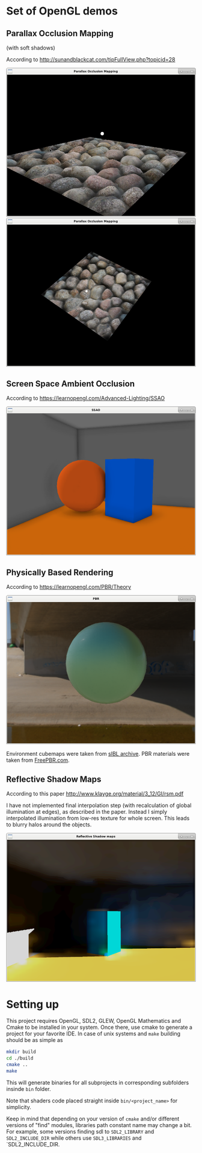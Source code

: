 # Set of OpenGL demos

## Parallax Occlusion Mapping
(with soft shadows)

According to http://sunandblackcat.com/tipFullView.php?topicid=28

![parallax occlusion mapping](./screenshots/parallax_1.png)
![parallax occlusion mapping shadows](./screenshots/parallax_2.png)

## Screen Space Ambient Occlusion

According to https://learnopengl.com/Advanced-Lighting/SSAO

![screen space ambient occlusion](./screenshots/ssao.png)

## Physically Based Rendering

According to https://learnopengl.com/PBR/Theory

![Physically Based Rendering](./screenshots/pbr.png)

Environment cubemaps were taken from [sIBL archive](http://www.hdrlabs.com/sibl/archive.html).
PBR materials were taken from [FreePBR.com](https://freepbr.com/).

## Reflective Shadow Maps
According to this paper http://www.klayge.org/material/3_12/GI/rsm.pdf

I have not implemented final interpolation step (with recalculation of
global illumination at edges), as described in the paper.
Instead I simply interpolated illumination from low-res texture for
whole screen. This leads to blurry halos around the objects.

![Reflective Shadow Maps](./screenshots/rsm.png)

# Setting up

This project requires OpenGL, SDL2, GLEW, OpenGL Mathematics
and Cmake to be installed in your system. Once there, use cmake to generate a project
for your favorite IDE. In case of unix systems and `make` building should be as simple as

```bash
mkdir build
cd ./build
cmake ..
make
```

This will generate binaries for all subprojects in corresponding subfolders
insinde `bin` folder.

Note that shaders code placed straight inside `bin/<project_name>` for simplicity.

Keep in mind that depending on your version of `cmake` and/or different versions of "find" modules,
libraries path constant name may change a bit. For example, some versions finding sdl to 
`SDL2_LIBRARY` and `SDL2_INCLUDE_DIR` while others use `SDL3_LIBRARIES` and `SDL2_INCLUDE_DIR.
